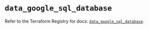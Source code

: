 # `data_google_sql_database`

Refer to the Terraform Registry for docs: [`data_google_sql_database`](https://registry.terraform.io/providers/hashicorp/google/6.18.1/docs/data-sources/sql_database).
